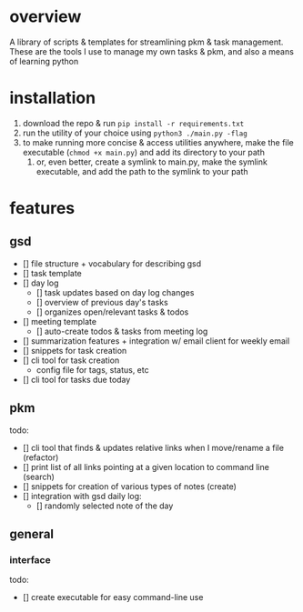 # overview

A library of scripts & templates for streamlining pkm & task management. These are the tools I use to manage my own tasks & pkm, and also a means of learning python

# installation

1. download the repo & run `pip install -r requirements.txt`
1. run the utility of your choice using `python3 ./main.py -flag`
1. to make running more concise & access utilities anywhere, make the file executable (`chmod +x main.py`) and add its directory to your path
   1. or, even better, create a symlink to main.py, make the symlink executable, and add the path to the symlink to your path

# features

## gsd

- [] file structure + vocabulary for describing gsd
- [] task template
- [] day log
  - [] task updates based on day log changes
  - [] overview of previous day's tasks
  - [] organizes open/relevant tasks & todos
- [] meeting template
  - [] auto-create todos & tasks from meeting log
- [] summarization features + integration w/ email client for weekly email
- [] snippets for task creation
- [] cli tool for task creation
  - config file for tags, status, etc
- [] cli tool for tasks due today

## pkm

todo:

- [] cli tool that finds & updates relative links when I move/rename a file (refactor)
- [] print list of all links pointing at a given location to command line (search)
- [] snippets for creation of various types of notes (create)
- [] integration with gsd daily log:
  - [] randomly selected note of the day

## general

### interface

todo:

- [] create executable for easy command-line use
